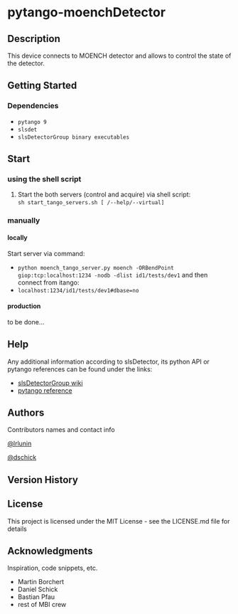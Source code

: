 # pytango-moenchDetector

## Description

This device connects to MOENCH detector and allows to control the state of the detector.

## Getting Started

### Dependencies

* `pytango 9`
* `slsdet`
* `slsDetectorGroup binary executables`

## Start
### using the shell script
1. Start the both servers (control and acquire) via shell script:  
`sh start_tango_servers.sh [ /--help/--virtual]`
### manually
#### locally
Start server via command:
* `python moench_tango_server.py moench -ORBendPoint giop:tcp:localhost:1234 -nodb -dlist id1/tests/dev1`
and then connect from itango:
* `localhost:1234/id1/tests/dev1#dbase=no`

#### production

to be done...

## Help

Any additional information according to slsDetector, its python API or pytango references can be found under the links:

* [slsDetectorGroup wiki](https://slsdetectorgroup.github.io/devdoc/pydetector.html)
* [pytango reference](https://pytango.readthedocs.io/en/stable/)

## Authors

Contributors names and contact info

[@lrlunin](https://github.com/lrlunin)

[@dschick](https://github.com/dschick)
## Version History


## License

This project is licensed under the MIT License - see the LICENSE.md file for details

## Acknowledgments

Inspiration, code snippets, etc.
* Martin Borchert
* Daniel Schick
* Bastian Pfau
* rest of MBI crew 
